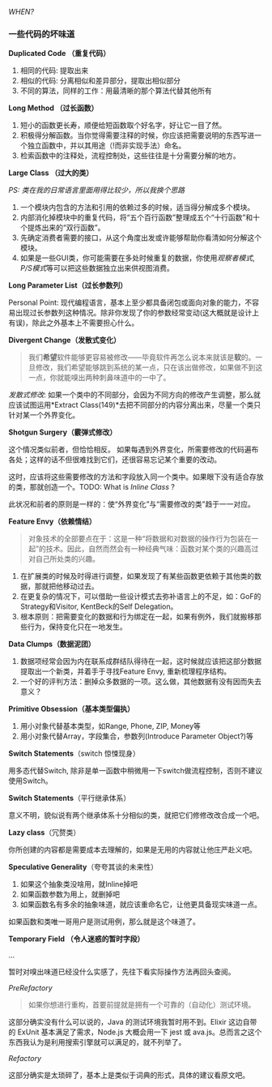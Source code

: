 *WHEN?*

### 一些代码的坏味道

**Duplicated Code （重复代码）**

1. 相同的代码: 提取出来
2. 相似的代码: 分离相似和差异部分，提取出相似部分
3. 不同的算法，同样的工作：用最清晰的那个算法代替其他所有

**Long Method （过长函数）**

1. 短小的函数更长寿，顺便给短函数取个好名字，好让它一目了然。
2. 积极得分解函数。当你觉得需要注释的时候，你应该把需要说明的东西写进一个独立函数中，并以其用途（!而非实现手法）命名。
3. 检索函数中的注释处，流程控制处，这些往往是十分需要分解的地方。

**Large Class （过大的类）**

*PS: 类在我的日常语言里面用得比较少，所以我换个思路*

1. 一个模块内包含的方法和引用的依赖过多的时候，适当得分解成多个模块。
2. 内部消化掉模块中的重复代码，将“五个百行函数”整理成五个“十行函数”和十个提炼出来的“双行函数”。
3. 先确定消费者需要的接口，从这个角度出发或许能够帮助你看清如何分解这个模块。
4. 如果是一些GUI类，你可能需要在多处时候重复的数据，你使用*观察者模式*, *P/S模式*等可以把这些数据独立出来供视图消费。

**Long Parameter List（过长参数列）**

Personal Point: 现代编程语言，基本上至少都具备闭包或面向对象的能力，不容易出现过长参数列这种情况。除非你发现了你的参数经常变动(这大概就是设计上有误)，除此之外基本上不需要担心什么。

**Divergent Change（发散式变化）**

> 我们**希望**软件能够更容易被修改——毕竟软件再怎么说本来就该是**软**的。一旦修改，我们希望能够跳到系统的某一点，只在该出做修改，如果做不到这一点，你就能嗅出两种刺鼻味道中的一中了。

*发散式修改*: 如果一个类中的不同部分，会因为不同方向的修改产生调整，那么就应该试图运用*Extract Class(149)*去把不同部分的内容分离出来，尽量一个类只针对某一个外界变化。

**Shotgun Surgery（霰弹式修改）**

这个情况类似前者，但恰恰相反。 如果每遇到外界变化，所需要修改的代码遍布各处；这样的话不但很难找到它们，还很容易忘记某个重要的改动。

这时，应该将这些需要修改的方法和字段放入同一个类中。如果眼下没有适合存放的类，那就创造一个。TODO: What is *Inline Class* ?

此状况和前者的原则是一样的：使“外界变化”与“需要修改的类”趋于一一对应。

**Feature Envy（依赖情结）**

>  对象技术的全部要点在于：这是一种“将数据和对数据的操作行为包装在一起”的技术。因此，自然而然会有一种经典气味：函数对某个类的兴趣高过对自己所处类的兴趣。

1. 在扩展类的时候及时得进行调整，如果发现了有某些函数更依赖于其他类的数据，那就把他移动过去。
2. 在更复杂的情况下，可以借助一些设计模式去弥补语言上的不足，如：GoF的Strategy和Visitor, KentBeck的Self Delegation。
3. 根本原则：把需要变化的数据和行为绑定在一起，如果有例外，我们就搬移那些行为，保持变化只在一地发生。

**Data Clumps（数据泥团）**

1. 数据项经常会因为内在联系成群结队得待在一起，这时候就应该把这部分数据提取出一个新类，并着手于寻找Feature Envy, 重新梳理程序结构。
2. 一个好的评判方法：删掉众多数据的一项。这么做，其他数据有没有因而失去意义？

**Primitive Obsession（基本类型偏执）**

1. 用小对象代替基本类型，如Range, Phone, ZIP, Money等
2. 用小对象代替Array，字段集合，参数列(Introduce Parameter Object?)等

**Switch Statements**（switch 惊悚现身）

用多态代替Switch, 除非是单一函数中稍微用一下switch做流程控制，否则不建议使用Switch。

**Switch Statements**（平行继承体系）

意义不明，貌似说有两个继承体系十分相似的类，就把它们修修改改合成一个吧。

**Lazy class**（冗赘类）

你所创建的内容都是需要成本去理解的，如果是无用的内容就让他庄严赴义吧。

**Speculative Generality**（夸夸其谈的未来性）

1. 如果这个抽象类没啥用，就Inline掉吧
2. 如果函数参数为用上，就删掉吧
3. 如果函数名有多余的抽象味道，就应该重命名它，让他更具备现实味道一点。

如果函数和类唯一哥用户是测试用例，那么就是这个味道了。

**Temporary Field （令人迷惑的暂时字段）**

...

暂时对嗅出味道已经没什么实感了，先往下看实际操作方法再回头查阅。



*PreRefactory*

> 如果你想进行重构，首要前提就是拥有一个可靠的（自动化）测试环境。

这部分确实没有什么可以说的，Java 的测试环境我暂时用不到。Elixir 这边自带的 ExUnit 基本满足了需求，Node.js 大概会用一下 jest 或 ava.js。总而言之这个东西我认为是利用搜索引擎就可以满足的，就不列举了。



*Refactory*

这部分确实是太琐碎了，基本上是类似于词典的形式，具体的建议看原文吧。